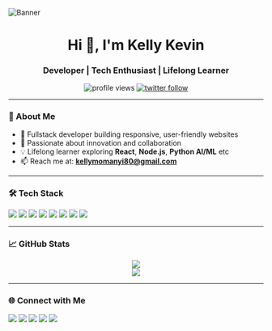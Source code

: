 ![Banner](https://cdn.dribbble.com/users/1162077/screenshots/3848914/programmer.gif)

<h1 align="center">Hi 👋, I'm Kelly Kevin</h1>
<h3 align="center"> Developer | Tech Enthusiast | Lifelong Learner</h3>

<p align="center">
  <img src="https://komarev.com/ghpvc/?username=kellykevin&label=Profile%20views&color=0e75b6&style=flat" alt="profile views" />
  <a href="https://twitter.com/kellyke29748136" target="_blank">
    <img src="https://img.shields.io/twitter/follow/kellyke29748136?logo=twitter&style=for-the-badge" alt="twitter follow" />
  </a>
</p>

---

### 🌱 About Me

- 🔭 Fullstack developer building responsive, user-friendly websites
- 🚀 Passionate about innovation and collaboration
- 💡 Lifelong learner exploring **React**, **Node.js**, **Python AI/ML** etc
- 📫 Reach me at: **kellymomanyi80@gmail.com**

---

### 🛠️ Tech Stack

<p>
  <img src="https://img.shields.io/badge/HTML-E34F26?style=flat&logo=html5&logoColor=white" />
  <img src="https://img.shields.io/badge/CSS-1572B6?style=flat&logo=css3&logoColor=white" />
  <img src="https://img.shields.io/badge/JavaScript-F7DF1E?style=flat&logo=javascript&logoColor=black" />
  <img src="https://img.shields.io/badge/Python-3776AB?style=flat&logo=python&logoColor=white" />
  <img src="https://img.shields.io/badge/C-00599C?style=flat&logo=c&logoColor=white" />
  <img src="https://img.shields.io/badge/Firebase-FFCA28?style=flat&logo=firebase&logoColor=black" />
  <img src="https://img.shields.io/badge/Git-F05032?style=flat&logo=git&logoColor=white" />
  <img src="https://img.shields.io/badge/Docker-2496ED?style=flat&logo=docker&logoColor=white" />
</p>

---

### 📈 GitHub Stats

<p align="center">
  <img src="https://github-readme-stats.vercel.app/api?username=kellykevin&show_icons=true&theme=radical" />
  <br/>
  <img src="https://github-readme-streak-stats.herokuapp.com/?user=kellykevin&theme=radical" />
</p>

---

### 🌐 Connect with Me

<p>
  <a href="https://twitter.com/kellyke29748136"><img src="https://img.shields.io/badge/Twitter-%231DA1F2.svg?&style=flat&logo=twitter&logoColor=white"/></a>
  <a href="https://linkedin.com/in/kelly-kevin-769977287"><img src="https://img.shields.io/badge/LinkedIn-%230077B5.svg?&style=flat&logo=linkedin&logoColor=white"/></a>
  <a href="https://fb.com/kelly.kevin.9279"><img src="https://img.shields.io/badge/Facebook-%231877F2.svg?&style=flat&logo=facebook&logoColor=white"/></a>
  <a href="https://instagram.com/kelly_kevin_momanyi"><img src="https://img.shields.io/badge/Instagram-%23E4405F.svg?&style=flat&logo=instagram&logoColor=white"/></a>
  <a href="https://linktr.ee/kellykevinmomanyi"><img src="https://img.shields.io/badge/Linktree-%23990000.svg?&style=flat&logo=linktree&logoColor=white"/></a>
</p>
